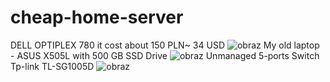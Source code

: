 # cheap-home-server
DELL OPTIPLEX 780 it cost about 150 PLN~ 34 USD
![obraz](https://user-images.githubusercontent.com/48838635/169062989-77d71b85-ae18-4196-9229-4f0f61653f1f.png)
My old laptop - ASUS X505L with 500 GB SSD Drive
![obraz](https://user-images.githubusercontent.com/48838635/169063069-becfd6a0-de74-4e2d-bbbf-4618b8073c43.pngUn)
Unmanaged 5-ports Switch Tp-link TL-SG1005D
![obraz](https://user-images.githubusercontent.com/48838635/169063112-e3953b92-d1b7-469d-bc74-54186e0f6449.png)
